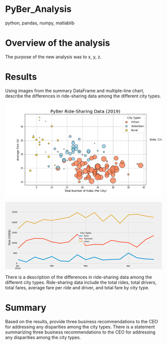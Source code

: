 # PyBer_Analysis
python, pandas, numpy, matlablib

# Overview of the analysis
The purpose of the new analysis was to x, y, z. 

# Results
Using images from the summary DataFrame and multiple-line chart, describe the differences in ride-sharing data among the different city types.

![alt text](https://github.com/kmfriesen/PyBer_Analysis/blob/main/Fig1.png)

![alt text](https://github.com/kmfriesen/PyBer_Analysis/blob/main/PyBer_fare_summary.png)


There is a description of the differences in ride-sharing data among the different city types. Ride-sharing data include the total rides, total drivers, total fares, average fare per ride and driver, and total fare by city type. 

# Summary
Based on the results, provide three business recommendations to the CEO for addressing any disparities among the city types.
There is a statement summarizing three business recommendations to the CEO for addressing any disparities among the city types. 
